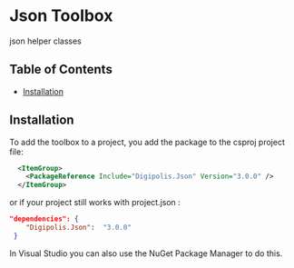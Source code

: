 # Json Toolbox

json helper classes

## Table of Contents

<!-- START doctoc generated TOC please keep comment here to allow auto update -->
<!-- DON'T EDIT THIS SECTION, INSTEAD RE-RUN doctoc TO UPDATE -->

- [Installation](#installation)

<!-- END doctoc generated TOC please keep comment here to allow auto update -->

## Installation

To add the toolbox to a project, you add the package to the csproj project file:

```xml
  <ItemGroup>
    <PackageReference Include="Digipolis.Json" Version="3.0.0" />
  </ItemGroup>
``` 

or if your project still works with project.json :

``` json 
"dependencies": {
    "Digipolis.Json":  "3.0.0"
 }
``` 

In Visual Studio you can also use the NuGet Package Manager to do this.

